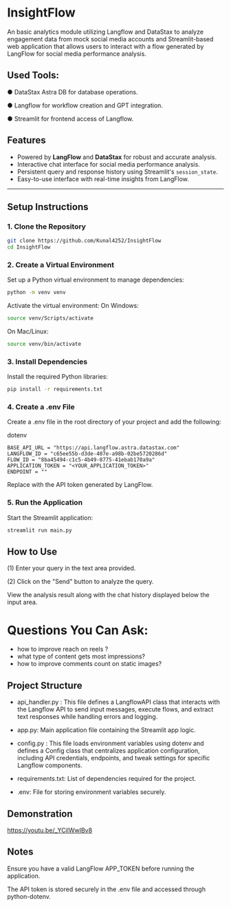 # InsightFlow

An basic analytics module utilizing Langflow and DataStax to analyze engagement data from mock social media accounts and Streamlit-based web application that allows users to interact with a flow generated by LangFlow for social media performance analysis.

## Used Tools:

● DataStax Astra DB for database operations.

● Langflow for workflow creation and GPT integration.

● Streamlit for frontend access of Langflow.

## Features

- Powered by **LangFlow** and **DataStax** for robust and accurate analysis.
- Interactive chat interface for social media performance analysis.
- Persistent query and response history using Streamlit's `session_state`.
- Easy-to-use interface with real-time insights from LangFlow.

---

## Setup Instructions

### 1. Clone the Repository

```bash
git clone https://github.com/Kunal4252/InsightFlow
cd InsightFlow
```

### 2. Create a Virtual Environment

Set up a Python virtual environment to manage dependencies:

```bash
python -m venv venv

```

Activate the virtual environment:
On Windows:

```bash
source venv/Scripts/activate
```

On Mac/Linux:

```bash
source venv/bin/activate
```

### 3. Install Dependencies

Install the required Python libraries:

```bash
pip install -r requirements.txt
```

### 4. Create a .env File

Create a .env file in the root directory of your project and add the following:

dotenv

```
BASE_API_URL = "https://api.langflow.astra.datastax.com"
LANGFLOW_ID = "c65ee55b-d3de-407e-a98b-02be5720286d"
FLOW_ID = "8ba45494-c1c5-4b49-8775-41ebab170a9a"
APPLICATION_TOKEN = "<YOUR_APPLICATION_TOKEN>"
ENDPOINT = ""
```

Replace <your-langflow-generated-token> with the API token generated by LangFlow.

### 5. Run the Application

Start the Streamlit application:

```bash
streamlit run main.py
```

## How to Use

(1) Enter your query in the text area provided.

(2) Click on the "Send" button to analyze the query.

View the analysis result along with the chat history displayed below the input area.

# Questions You Can Ask:

- how to improve reach on reels ?
- what type of content gets most impressions?
- how to improve comments count on static images?

## Project Structure

- api_handler.py :
  This file defines a LangflowAPI class that interacts with the Langflow API to send input messages, execute flows, and extract text responses while handling errors and logging.

- app.py: Main application file containing the Streamlit app logic.
- config.py : This file loads environment variables using dotenv and defines a Config class that centralizes application configuration, including API credentials, endpoints, and tweak settings for specific Langflow components.
- requirements.txt: List of dependencies required for the project.
- .env: File for storing environment variables securely.

## Demonstration

https://youtu.be/_YCilWwIBv8

## Notes

Ensure you have a valid LangFlow APP_TOKEN before running the application.

The API token is stored securely in the .env file and accessed through python-dotenv.
